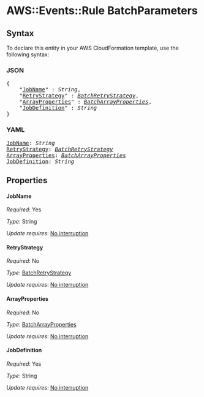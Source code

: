 # AWS::Events::Rule BatchParameters

## Syntax

To declare this entity in your AWS CloudFormation template, use the following syntax:

### JSON

<pre>
{
    "<a href="#jobname" title="JobName">JobName</a>" : <i>String</i>,
    "<a href="#retrystrategy" title="RetryStrategy">RetryStrategy</a>" : <i><a href="batchretrystrategy.md">BatchRetryStrategy</a></i>,
    "<a href="#arrayproperties" title="ArrayProperties">ArrayProperties</a>" : <i><a href="batcharrayproperties.md">BatchArrayProperties</a></i>,
    "<a href="#jobdefinition" title="JobDefinition">JobDefinition</a>" : <i>String</i>
}
</pre>

### YAML

<pre>
<a href="#jobname" title="JobName">JobName</a>: <i>String</i>
<a href="#retrystrategy" title="RetryStrategy">RetryStrategy</a>: <i><a href="batchretrystrategy.md">BatchRetryStrategy</a></i>
<a href="#arrayproperties" title="ArrayProperties">ArrayProperties</a>: <i><a href="batcharrayproperties.md">BatchArrayProperties</a></i>
<a href="#jobdefinition" title="JobDefinition">JobDefinition</a>: <i>String</i>
</pre>

## Properties

#### JobName

_Required_: Yes

_Type_: String

_Update requires_: [No interruption](https://docs.aws.amazon.com/AWSCloudFormation/latest/UserGuide/using-cfn-updating-stacks-update-behaviors.html#update-no-interrupt)

#### RetryStrategy

_Required_: No

_Type_: <a href="batchretrystrategy.md">BatchRetryStrategy</a>

_Update requires_: [No interruption](https://docs.aws.amazon.com/AWSCloudFormation/latest/UserGuide/using-cfn-updating-stacks-update-behaviors.html#update-no-interrupt)

#### ArrayProperties

_Required_: No

_Type_: <a href="batcharrayproperties.md">BatchArrayProperties</a>

_Update requires_: [No interruption](https://docs.aws.amazon.com/AWSCloudFormation/latest/UserGuide/using-cfn-updating-stacks-update-behaviors.html#update-no-interrupt)

#### JobDefinition

_Required_: Yes

_Type_: String

_Update requires_: [No interruption](https://docs.aws.amazon.com/AWSCloudFormation/latest/UserGuide/using-cfn-updating-stacks-update-behaviors.html#update-no-interrupt)
